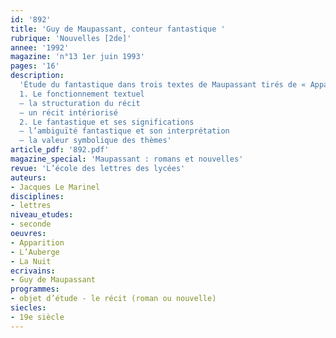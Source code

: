 ```yaml
---
id: '892'
title: 'Guy de Maupassant, conteur fantastique '
rubrique: 'Nouvelles [2de]'
annee: '1992'
magazine: 'n°13 1er juin 1993'
pages: '16'
description: 
  'Étude du fantastique dans trois textes de Maupassant tirés de « Apparition et autres contes d’angoisse » (Garnier-Flammarion) : « Apparition », « L’Auberge », « La Nuit »…
  1. Le fonctionnement textuel
  – la structuration du récit
  – un récit intériorisé
  2. Le fantastique et ses significations
  – l’ambiguïté fantastique et son interprétation
  – la valeur symbolique des thèmes'
article_pdf: '892.pdf'
magazine_special: 'Maupassant : romans et nouvelles'
revue: 'L’école des lettres des lycées'
auteurs:
- Jacques Le Marinel
disciplines:
- lettres
niveau_etudes:
- seconde
oeuvres:
- Apparition
- L’Auberge
- La Nuit
ecrivains:
- Guy de Maupassant
programmes:
- objet d’étude - le récit (roman ou nouvelle)
siecles:
- 19e siècle
---
```

